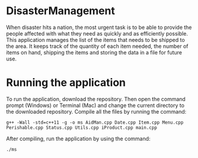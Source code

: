 # DisasterManagement
When disaster hits a nation, the most urgent task is to be able to provide the people affected with what they need as quickly and as efficiently possible. This application manages the list of the items that needs to be shipped to the area. It keeps track of the quantity of each item needed, the number of items on hand, shipping the items and storing the data in a file for future use.

# Running the application
To run the application, download the repository. Then open the command prompt (Windows) or Terminal (Mac) and change the current directory to the downloaded repository. Compile all the files by running the command:

```
g++ -Wall -std=c++11 -g -o ms AidMan.cpp Date.cpp Item.cpp Menu.cpp Perishable.cpp Status.cpp Utils.cpp iProduct.cpp main.cpp
```
After compiling, run the application by using the command:
```
./ms
```
